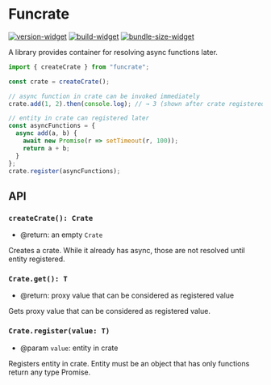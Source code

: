# Funcrate

[![version-widget]][npm]
[![build-widget]][build]
[![bundle-size-widget]][bundlephobia]

A library provides container for resolving async functions later.

```javascript
import { createCrate } from "funcrate";

const crate = createCrate();

// async function in crate can be invoked immediately
crate.add(1, 2).then(console.log); // → 3 (shown after crate registered)

// entity in crate can registered later
const asyncFunctions = {
  async add(a, b) {
    await new Promise(r => setTimeout(r, 100));
    return a + b;
  }
};
crate.register(asyncFunctions);
```

## API

### `createCrate(): Crate`

- @return: an empty `Crate`

Creates a crate. While it already has async, those are not resolved until entity registered.

### `Crate.get(): T`

- @return: proxy value that can be considered as registered value

Gets proxy value that can be considered as registered value.

### `Crate.register(value: T)`

- @param `value`: entity in crate

Registers entity in crate. Entity must be an object that has only functions return any type Promise.

[version-widget]: https://img.shields.io/npm/v/funcrate
[build-widget]: https://img.shields.io/github/workflow/status/KoharaKazuya/worker-first-architecture-tools/build
[bundle-size-widget]: https://img.shields.io/bundlephobia/minzip/funcrate?label=minified%20size
[npm]: https://www.npmjs.com/package/funcrate
[build]: https://github.com/KoharaKazuya/worker-first-architecture-tools/actions?query=workflow%3Abuild
[bundlephobia]: https://bundlephobia.com/result?p=funcrate
